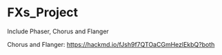 # FXs_Project
Include Phaser, Chorus and Flanger

Chorus and Flanger:
https://hackmd.io/fJsh9f7QTOaCGmHezlEkbQ?both
